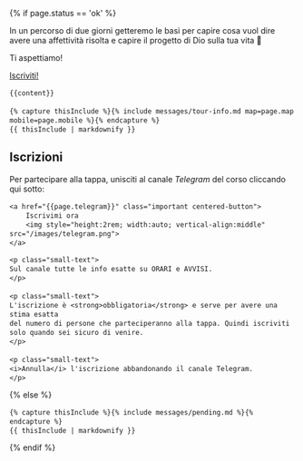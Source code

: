 {% if page.status == 'ok' %}
	
In un percorso di due giorni getteremo le basi per capire cosa vuol dire avere
una affettività risolta e capire il progetto di Dio sulla tua vita 🤩 

Ti aspettiamo!

<p></p>
<p></p>
<p></p>
<p></p>
<div class="centered-text">
<a href="#iscriviti" class="important centered-button">Iscriviti!</a>
</div>
<p></p>

	{{content}}

	{% capture thisInclude %}{% include messages/tour-info.md map=page.map mobile=page.mobile %}{% endcapture %}
	{{ thisInclude | markdownify }}

<p></p>
<p></p>
<p></p>
<p id="iscriviti"></p>
<div class="message"> 
<h2 class="zero-padding">Iscrizioni</h2>
<div>
	Per partecipare alla tappa, unisciti al canale <i>Telegram</i> del corso cliccando qui sotto:
</div>

<p></p>
<p></p>
<div class="centered-text">

	<a href="{{page.telegram}}" class="important centered-button">
		Iscrivimi ora
		<img style="height:2rem; width:auto; vertical-align:middle" src="/images/telegram.png"> 
	</a>
</div>
<p></p>
<p></p>


	<p class="small-text">
	Sul canale tutte le info esatte su ORARI e AVVISI.
	</p>

	<p class="small-text">
	L'iscrizione è <strong>obbligatoria</strong> e serve per avere una stima esatta
	del numero di persone che parteciperanno alla tappa. Quindi iscriviti solo quando sei sicuro di venire.  
	</p>
	
	<p class="small-text">
	<i>Annulla</i> l'iscrizione abbandonando il canale Telegram. 
	</p>

</div>

{% else %}

	{% capture thisInclude %}{% include messages/pending.md %}{% endcapture %}
	{{ thisInclude | markdownify }}

{% endif %}

